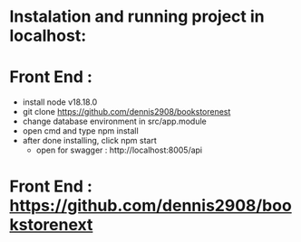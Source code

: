 # Instalation and running project in localhost:

# Front End : </br>

- install node v18.18.0
- git clone https://github.com/dennis2908/bookstorenest </br>
- change database environment in src/app.module </br>
- open cmd and type npm install </br>
- after done installing, click  npm start <br>
  - open for swagger : http://localhost:8005/api <br>

# Front End : https://github.com/dennis2908/bookstorenext